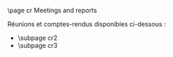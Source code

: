\page cr Meetings and reports

Réunions et comptes-rendus disponibles ci-dessous :

* \subpage cr2
* \subpage cr3